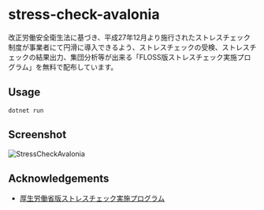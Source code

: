 # stress-check-avalonia

改正労働安全衛生法に基づき、平成27年12月より施行されたストレスチェック制度が事業者にて円滑に導入できるよう、ストレスチェックの受検、ストレスチェックの結果出力、集団分析等が出来る「FLOSS版ストレスチェック実施プログラム」を無料で配布しています。

## Usage

```consol
dotnet run
```

## Screenshot
![StressCheckAvalonia](https://github.com/i0z0m/stress-check-avalonia/assets/8271553/e16c1733-96d6-45fe-8ffb-4ce2b381b39c)

## Acknowledgements

- [厚生労働省版ストレスチェック実施プログラム](https://stresscheck.mhlw.go.jp/)
